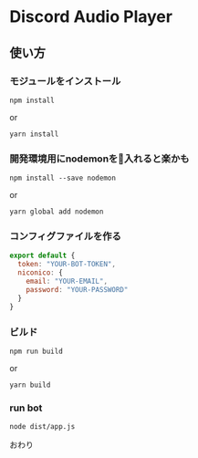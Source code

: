 # Discord Audio Player

## 使い方

### モジュールをインストール

```shell
npm install
```

or

```shell
yarn install
```

### 開発環境用にnodemonを入れると楽かも

```shell
npm install --save nodemon
```

or 

```shell
yarn global add nodemon
```

### コンフィグファイルを作る

```javascript
export default {
  token: "YOUR-BOT-TOKEN",
  niconico: {
    email: "YOUR-EMAIL",
    password: "YOUR-PASSWORD"
  }
}
```

### ビルド

```shell
npm run build
```

or 

```shell
yarn build
```

### run bot

```shell
node dist/app.js
```

おわり
